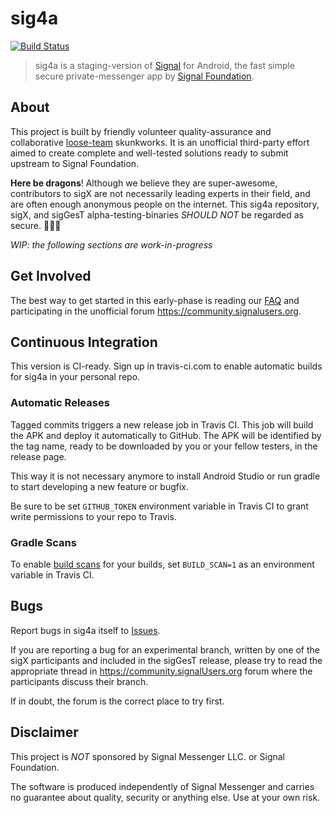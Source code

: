 # sig4a

[![Build Status](https://travis-ci.com/sigx/sig4a.svg?branch=master)](https://travis-ci.com/sigx/sig4a)

> sig4a is a staging-version of [Signal](https://github.com/signalapp/Signal-Android) for Android, the fast simple secure private-messenger app by [Signal Foundation](https://signal.org).

## About

This project is built by friendly volunteer quality-assurance and collaborative [loose-team](https://en.wikipedia.org/wiki/History_of_Wikipedia#Formulation_of_the_concept) skunkworks. It is an unofficial third-party effort aimed to create complete and well-tested solutions ready to submit upstream to Signal Foundation.

**Here be dragons**! Although we believe they are super-awesome, contributors to sigX are not necessarily leading experts in their field, and are often enough anonymous people on the internet. This sig4a repository, sigX, and sigGesT alpha-testing-binaries *SHOULD NOT* be regarded as secure. 🐉🐉🐉

*WIP: the following sections are work-in-progress*

## Get Involved

The best way to get started in this early-phase is reading our [FAQ](https://github.com/sigx/sigX.github.io/wiki/FAQ) and participating in the unofficial forum https://community.signalusers.org.

## Continuous Integration

This version is CI-ready. Sign up in travis-ci.com to enable automatic builds for sig4a in your personal repo.

### Automatic Releases

Tagged commits triggers a new release job in Travis CI. This job will build the APK and deploy it automatically to GitHub. The APK will be identified by the tag name, ready to be downloaded by you or your fellow testers, in the release page.

This way it is not necessary anymore to install Android Studio or run gradle to start developing a new feature or bugfix.

Be sure to be set `GITHUB_TOKEN`  environment variable in Travis CI to grant write permissions to your repo to Travis.

### Gradle Scans

To enable [build scans](https://scans.gradle.com/) for your builds, set `BUILD_SCAN=1` as an environment variable in Travis CI.

## Bugs

Report bugs in sig4a itself to [Issues](https://github.com/sigx/sig4a/issues).

If you are reporting a bug for an experimental branch, written by one of the sigX participants and included in the sigGesT release, please try to read the appropriate thread in https://community.signalUsers.org forum where the participants discuss their branch.

If in doubt, the forum is the correct place to try first.

## Disclaimer

This project is *NOT* sponsored by Signal Messenger LLC. or Signal Foundation.

The software is produced independently of Signal Messenger and carries no guarantee about quality, security or anything else. Use at your own risk.
